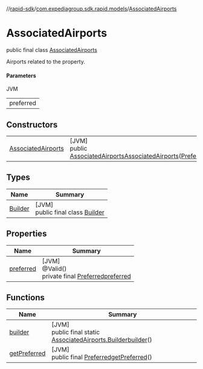 //[rapid-sdk](../../../index.md)/[com.expediagroup.sdk.rapid.models](../index.md)/[AssociatedAirports](index.md)

# AssociatedAirports

public final class [AssociatedAirports](index.md)

Airports related to the property.

#### Parameters

JVM

| |
|---|
| preferred |

## Constructors

| | |
|---|---|
| [AssociatedAirports](-associated-airports.md) | [JVM]<br>public [AssociatedAirports](index.md)[AssociatedAirports](-associated-airports.md)([Preferred](../-preferred/index.md)preferred) |

## Types

| Name | Summary |
|---|---|
| [Builder](-builder/index.md) | [JVM]<br>public final class [Builder](-builder/index.md) |

## Properties

| Name | Summary |
|---|---|
| [preferred](index.md#2025901492%2FProperties%2F700308213) | [JVM]<br>@Valid()<br>private final [Preferred](../-preferred/index.md)[preferred](index.md#2025901492%2FProperties%2F700308213) |

## Functions

| Name | Summary |
|---|---|
| [builder](builder.md) | [JVM]<br>public final static [AssociatedAirports.Builder](-builder/index.md)[builder](builder.md)() |
| [getPreferred](get-preferred.md) | [JVM]<br>public final [Preferred](../-preferred/index.md)[getPreferred](get-preferred.md)() |
